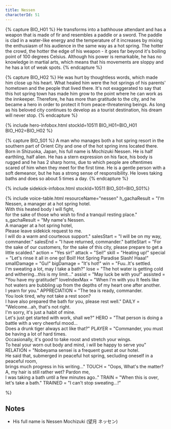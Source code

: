 ```yaml
---
title: Nessen
characterId: 51
---
```


{% capture BIO_H01 %}
He transforms into a bathhouse attendant and has a weapon that is made of fir and resembles a paddle or a sword. The paddle is clad in a water-like energy and the temperature of it increases by mixing the enthusiasm of his audience in the same way as a hot spring. The hotter the crowd, the hotter the edge of his weapon - it goes far beyond it's boiling point of 100 degrees Celsius. Although his power is remarkable, he has no knowledge in martial arts, which means that his movements are sloppy and he has a lot of weak spots.
{% endcapture %}

{% capture BIO_H02 %}
He was hurt by thoughtless words, which made him close up his heart. What healed him were the hot springs of his parents' hometown and the people that lived there. It's not exaggerated to say that this hot spring town has made him grow to the point where he can work as the innkeeper. Therefore, he has more than gratitude to the city, and he became a hero in order to protect it from peace-threatening beings. As long as his beloved city continues to develop as a tourist destination, his dream will never stop.
{% endcapture %}

{% include hero-infobox.html stockId=10511 
BIO_H01=BIO_H01
BIO_H02=BIO_H02
%}


{% capture BIO_S01 %}
A man who manages both a hot spring resort in the southern part of Orient City and one of the hot spring inns located there. Born in Shizuoka, Japan, his full name is Mochizuki Nessen. He is half earthling, half alien. 
He has a stern expression on his face, his body is rugged and he has 2 sharp horns, due to which people are oftentimes scared of him when they meet for the first time. He is a gentle person with a soft demeanor, but he has a strong sense of responsibility. He loves taking baths and does so about 5 times a day.
{% endcapture %}

{% include sidekick-infobox.html stockId=10511 BIO_S01=BIO_S01%}

{% include voice-table.html resourceName="nessen"
h_gachaResult = "I'm Nessen, a manager at a hot spring hotel.<br>With this heated body I will fight,<br>for the sake of those who wish to find a tranquil resting place."
s_gachaResult = "My name's Nessen.<br>A manager at a hot spring hotel,<br>Please leave sidekick request to me.<br>I will do a warm and courteous support."
salesStart = "I will be on my way, commander."
salesEnd = "I have returned, commander."
battleStart = "For the sake of our customers, for the sake of this city, please prepare to get a little scalded."
action = "Yes sir!"
attack = "Sei!"
skill = "Heating up!"
special = "Let's rinse it all in one go! Boil! Hot Spring Paradise Slash! Haaa!"
smallDamage = "Gu!"
bigDamage = "It's hot!"
win = "Fuu..It's settled.<br>I'm sweating a lot, may I take a bath?"
lose = "The hot water is getting cold and withering…this is my limit…"
assist = "May luck be with you!"
assisted = "You have my gratitude!"
loveIndexMax = "When I'm with you It feels like hot waters are bubbling up from the depths of my heart one after another.<br>I yearn for you."
APPRECIATION = "The tea is ready, commander.<br>You look tired, why not take a rest soon?<br>I have also prepared the bath for you, please rest well."
DAILY = "Welcome…ah, that's not right.<br>I'm sorry, it's just a habit of mine.<br>Let's just get started with work, shall we?"
HERO = "That person is doing a battle with a very cheerful mood…<br>Does a drunk tiger always act like that?"
PLAYER = "Commander, you must be having a lot of hard times.<br>Occasionally, it's good to take roost and stretch your wings.<br>To heal your worn out body and mind, i will be happy to serve you"
RELATION = "Nobeyama sensei is a frequent guest at our hotel.<br>He said that, submerged in peaceful hot spring, secluding oneself in a peaceful room,<br>brings much progress in his writing…"
TOUCH = "Oops, What's the matter?<br>A, my hair is still rather wet? Pardon me,<br>I was taking a bath until a few minutes ago.."
TRAIN = "When this is over, let's take a bath."
TRAINED = "I can't stop sweating…!"

%}

## Notes

- His full name is Nessen Mochizuki (望月 ネッセン)
